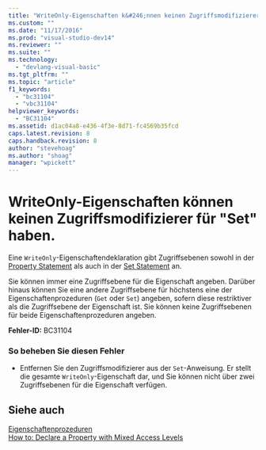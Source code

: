 ```yaml
---
title: "WriteOnly-Eigenschaften k&#246;nnen keinen Zugriffsmodifizierer f&#252;r &quot;Set&quot; haben. | Microsoft Docs"
ms.custom: ""
ms.date: "11/17/2016"
ms.prod: "visual-studio-dev14"
ms.reviewer: ""
ms.suite: ""
ms.technology: 
  - "devlang-visual-basic"
ms.tgt_pltfrm: ""
ms.topic: "article"
f1_keywords: 
  - "bc31104"
  - "vbc31104"
helpviewer_keywords: 
  - "BC31104"
ms.assetid: d1ac04a8-e436-4f3e-8d71-fc4569b35fcd
caps.latest.revision: 8
caps.handback.revision: 8
author: "stevehoag"
ms.author: "shoag"
manager: "wpickett"
---
```

# WriteOnly-Eigenschaften k&#246;nnen keinen Zugriffsmodifizierer f&#252;r &quot;Set&quot; haben.
Eine `WriteOnly`\-Eigenschaftendeklaration gibt Zugriffsebenen sowohl in der [Property Statement](../../visual-basic/language-reference/statements/property-statement.md) als auch in der [Set Statement](../../visual-basic/language-reference/statements/set-statement.md) an.  
  
 Sie können immer eine Zugriffsebene für die Eigenschaft angeben. Darüber hinaus können Sie eine andere Zugriffsebene für höchstens eine der Eigenschaftenprozeduren \(`Get` oder `Set`\) angeben, sofern diese restriktiver als die Zugriffsebene der Eigenschaft ist. Sie können keine Zugriffsebenen für beide Eigenschaftenprozeduren angeben.  
  
 **Fehler\-ID:** BC31104  
  
### So beheben Sie diesen Fehler  
  
-   Entfernen Sie den Zugriffsmodifizierer aus der `Set`\-Anweisung. Er stellt die gesamte `WriteOnly`\-Eigenschaft dar, und Sie können nicht über zwei Zugriffsebenen für die Eigenschaft verfügen.  
  
## Siehe auch  
 [Eigenschaftenprozeduren](../../visual-basic/programming-guide/language-features/procedures/property-procedures.md)   
 [How to: Declare a Property with Mixed Access Levels](../../visual-basic/programming-guide/language-features/procedures/how-to-declare-a-property-with-mixed-access-levels.md)